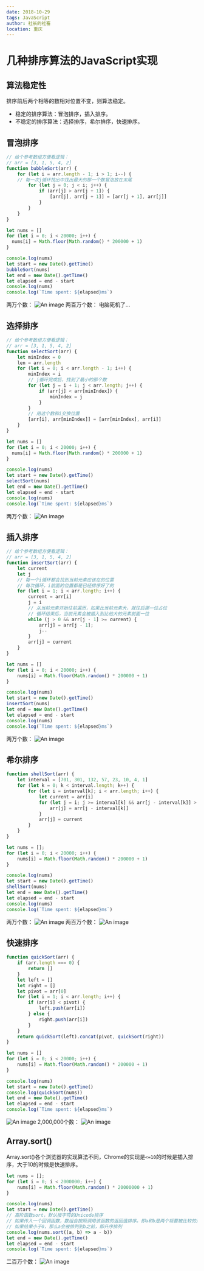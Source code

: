 ```yaml
---
date: 2018-10-29
tags: JavaScript
author: 社长的社畜
location: 重庆
---
```


# 几种排序算法的JavaScript实现

## 算法稳定性
排序前后两个相等的数相对位置不变，则算法稳定。
* 稳定的排序算法：冒泡排序，插入排序。
* 不稳定的排序算法：选择排序，希尔排序，快速排序。

## 冒泡排序
```javascript
// 给个参考数组方便看逻辑：
// arr = [3, 1, 5, 4, 2]
function bubbleSort(arr) {
	for (let i = arr.length - 1; i > 1; i--) {
	// 每一次j循环找出中找出最大的那一个数冒泡放在末尾
		for (let j = 0; j < i; j++) {
			if (arr[j] > arr[j + 1]) {
				[arr[j], arr[j + 1]] = [arr[j + 1], arr[j]]
			}
		}
	}
}

let nums = []
for (let i = 0; i < 20000; i++) {
  nums[i] = Math.floor(Math.random() * 200000 + 1)
}

console.log(nums)
let start = new Date().getTime()
bubbleSort(nums)
let end = new Date().getTime()
let elapsed = end - start
console.log(nums)
console.log(`Time spent: ${elapsed}ms`)
```
两万个数：
![An image](./images/bubblesort1.png)
两百万个数：
电脑死机了...

## 选择排序
```javascript
// 给个参考数组方便看逻辑：
// arr = [3, 1, 5, 4, 2]
function selectSort(arr) {
	let minIndex = 0
	len = arr.length
	for (let i = 0; i < arr.length - 1; i++) {
		minIndex = i
		// j循环完成后，找到了最小的那个数
		for (let j = i + 1; j < arr.length; j++) {
			if (arr[j] < arr[minIndex]) {
				minIndex = j
			}
		}
		// 用这个数和i交换位置
		[arr[i], arr[minIndex]] = [arr[minIndex], arr[i]]
	}
}

let nums = []
for (let i = 0; i < 20000; i++) {
  nums[i] = Math.floor(Math.random() * 200000 + 1)
}

console.log(nums)
let start = new Date().getTime()
selectSort(nums)
let end = new Date().getTime()
let elapsed = end - start
console.log(nums)
console.log(`Time spent: ${elapsed}ms`)
```
两万个数：
![An image](./images/selectsort.png)

## 插入排序
```javascript
// 给个参考数组方便看逻辑：
// arr = [3, 1, 5, 4, 2]
function insertSort(arr) {
	let current
	let j
	// 每一个i循环都会找到当前元素应该在的位置
	// 每次循环，i前面的位置都是已经排序好了的
	for (let i = 1; i < arr.length; i++) {
		current = arr[i]
		j = i
		// 从当前元素开始往前遍历，如果比当前元素大，就往后挪一位占位
		// 循环结束后，当前元素会被插入到比他大的元素前面一位
		while (j > 0 && arr[j - 1] >= current) {
			arr[j] = arr[j - 1];
			j--
		}
		arr[j] = current
	}
}

let nums = []
for (let i = 0; i < 20000; i++) {
	nums[i] = Math.floor(Math.random() * 200000 + 1)
}

console.log(nums)
let start = new Date().getTime()
insertSort(nums)
let end = new Date().getTime()
let elapsed = end - start
console.log(nums)
console.log(`Time spent: ${elapsed}ms`)
```
两万个数：
![An image](./images/insertsort.png)

## 希尔排序
```javascript
function shellSort(arr) {
	let interval = [701, 301, 132, 57, 23, 10, 4, 1]
	for (let k = 0; k < interval.length; k++) {
		for (let i = interval[k]; i < arr.length; i++) {
			let current = arr[i]
			for (let j = i; j >= interval[k] && arr[j - interval[k]] > current; j -= interval[k]) {
				arr[j] = arr[j - interval[k]]
			}
			arr[j] = current
		}
	}
}

let nums = [];
for (let i = 0; i < 20000; i++) {
	nums[i] = Math.floor(Math.random() * 200000 + 1)
}

console.log(nums)
let start = new Date().getTime()
shellSort(nums)
let end = new Date().getTime()
let elapsed = end - start
console.log(nums)
console.log(`Time spent: ${elapsed}ms`)
```
两万个数：
![An image](./images/shellsort1.png)
两百万个数：
![An image](./images/shellsort2.png)

## 快速排序
```javascript
function quickSort(arr) {
	if (arr.length === 0) {
		return []
	}
	let left = []
	let right = []
	let pivot = arr[0]
	for (let i = 1; i < arr.length; i++) {
		if (arr[i] < pivot) {
			left.push(arr[i])
		} else {
			right.push(arr[i])
		}
	}
	return quickSort(left).concat(pivot, quickSort(right))
}

let nums = []
for (let i = 0; i < 20000; i++) {
	nums[i] = Math.floor(Math.random() * 200000 + 1)
}

console.log(nums)
let start = new Date().getTime()
console.log(quickSort(nums))
let end = new Date().getTime()
let elapsed = end - start
console.log(`Time spent: ${elapsed}ms`)
```
![An image](./images/quicksort1.png)
2,000,000个数：
![An image](./images/quicksort2.png)

## Array.sort()

Array.sort()各个浏览器的实现算法不同，Chrome的实现是`<=10`的时候是插入排序，大于10的时候是快速排序。
```js
let nums = [];
for (let i = 0; i < 2000000; i++) {
	nums[i] = Math.floor(Math.random() * 20000000 + 1)
}

console.log(nums)
let start = new Date().getTime()
// 高阶函数sort，默认按字符的Unicode排序
// 如果传入一个回调函数，数组会按照调用该函数的返回值排序。即a和b是两个将要被比较的元素：
// 如果结果小于0，那么a会被排列到b之前，即升序排列
console.log(nums.sort((a, b) => a - b))
let end = new Date().getTime()
let elapsed = end - start
console.log(`Time spent: ${elapsed}ms`)
```
二百万个数：
![An image](./images/arraysort.png)